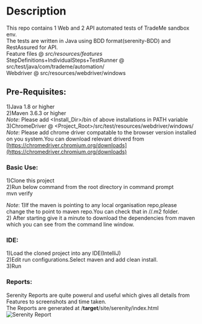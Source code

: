 # Description  
This repo contains 1 Web and 2 API automated tests of TradeMe sandbox env.  
The tests are written in Java using BDD format(serenity-BDD) and RestAssured for API.  
Feature files @ *src/resources/features*  
StepDefinitions+IndividualSteps+TestRunner @ src/test/java/com/trademe/automation/  
Webdriver @ src/resources/webdriver/windows  
  
## Pre-Requisites:  
1)Java 1.8 or higher  
2)Maven 3.6.3 or higher  
*Note*: Please add <Install_Dir>/bin of above installations in PATH variable  
3)ChromeDriver @ <Project_Root>/src/test/resources/webdriver/windows/  
*Note*: Please add chrome driver compatable to the browser version installed on you system.You can download relevant driverd from [https://chromedriver.chromium.org/downloads](https://chromedriver.chromium.org/downloads)
  
### Basic Use:  
1)Clone this project  
2)Run below command from the root directory in command prompt  
mvn verify  
  
*Note*: 1)If the maven is pointing to any local organisation repo,please change the to point to maven repo.You can check that in <users>/<User>/.m2 folder.  
        2) After starting give it a minute to download the dependencies from maven which you can see from the command line window.  

### IDE:  
1)Load the cloned project into any IDE(IntelliJ)  
2)Edit run configurations.Select maven and add clean install.  
3)Run 
  
### Reports:
Serenity Reports are quite powerul and useful which gives all details from Features to screenshots and time taken.  
The Reports are generated at <root>/**target**/site/serenity/index.html  
![Serenity Report](https://github.com/raghu19991/textExercise/tree/main/target/site/serenity/example.JPG?raw=true)  
